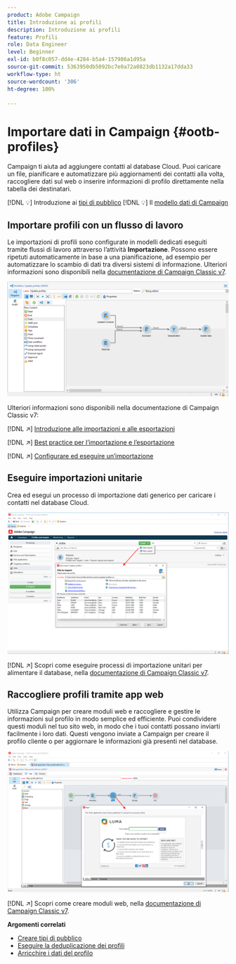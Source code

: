```yaml
---
product: Adobe Campaign
title: Introduzione ai profili
description: Introduzione ai profili
feature: Profili
role: Data Engineer
level: Beginner
exl-id: b0f8c057-dd4e-4284-b5a4-157986a1d95a
source-git-commit: 5363950db5092bc7e0a72a0823db1132a17dda33
workflow-type: ht
source-wordcount: '306'
ht-degree: 100%

---
```


# Importare dati in Campaign {#ootb-profiles}

Campaign ti aiuta ad aggiungere contatti al database Cloud. Puoi caricare un file, pianificare e automatizzare più aggiornamenti dei contatti alla volta, raccogliere dati sul web o inserire informazioni di profilo direttamente nella tabella dei destinatari.

[!DNL :bulb:] Introduzione ai [tipi di pubblico](audiences.md)
[!DNL :bulb:] Il [modello dati di Campaign](../dev/datamodel.md)

## Importare profili con un flusso di lavoro

Le importazioni di profili sono configurate in modelli dedicati eseguiti tramite flussi di lavoro attraverso l’attività **Importazione**. Possono essere ripetuti automaticamente in base a una pianificazione, ad esempio per automatizzare lo scambio di dati tra diversi sistemi di informazione. Ulteriori informazioni sono disponibili nella [documentazione di Campaign Classic v7](https://experienceleague.adobe.com/docs/campaign-classic/using/getting-started/importing-and-exporting-data/import-export-workflows.html?lang=it).

![](assets/import-wf.png)

Ulteriori informazioni sono disponibili nella documentazione di Campaign Classic v7:

[!DNL :arrow_upper_right:] [Introduzione alle importazioni e alle esportazioni](https://experienceleague.adobe.com/docs/campaign-classic/using/getting-started/importing-and-exporting-data/get-started-data-import-export.html?lang=it)

[!DNL :arrow_upper_right:] [Best practice per l’importazione e l’esportazione](https://experienceleague.adobe.com/docs/campaign-classic/using/getting-started/importing-and-exporting-data/best-practices/import-export-best-practices.html?lang=it)

[!DNL :arrow_upper_right:] [Configurare ed eseguire un’importazione](https://experienceleague.adobe.com/docs/campaign-classic/using/getting-started/importing-and-exporting-data/generic-imports-exports/executing-import-jobs.html?lang=it)

## Eseguire importazioni unitarie

Crea ed esegui un processo di importazione dati generico per caricare i contatti nel database Cloud.

![](assets/new-import.png)

[!DNL :arrow_upper_right:] Scopri come eseguire processi di importazione unitari per alimentare il database, nella [documentazione di Campaign Classic v7](https://experienceleague.adobe.com/docs/campaign-classic/using/getting-started/importing-and-exporting-data/generic-imports-exports/about-generic-imports-exports.html?lang=it).

## Raccogliere profili tramite app web

Utilizza Campaign per creare moduli web e raccogliere e gestire le informazioni sul profilo in modo semplice ed efficiente. Puoi condividere questi moduli nel tuo sito web, in modo che i tuoi contatti possano inviarti facilmente i loro dati. Questi vengono inviate a Campaign per creare il profilo cliente o per aggiornare le informazioni già presenti nel database.

![](assets/web-form-page.png)

[!DNL :arrow_upper_right:] Scopri come creare moduli web, nella [documentazione di Campaign Classic v7](https://experienceleague.adobe.com/docs/campaign-classic/using/designing-content/web-forms/about-web-forms.html?lang=it).

**Argomenti correlati**

* [Creare tipi di pubblico](audiences.md)
* [Eseguire la deduplicazione dei profili](https://experienceleague.adobe.com/docs/campaign-classic/using/automating-with-workflows/use-cases/data-management/deduplication-merge.html?lang=it)
* [Arricchire i dati del profilo](https://experienceleague.adobe.com/docs/campaign-classic/using/automating-with-workflows/use-cases/data-management/enriching-data.html?lang=it)
